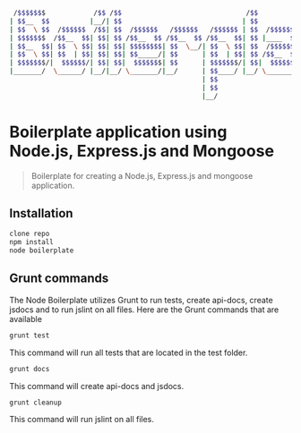 ```bash
 /$$$$$$$            /$$ /$$                               /$$             /$$              
| $$__  $$          |__/| $$                              | $$            | $$              
| $$  \ $$  /$$$$$$  /$$| $$  /$$$$$$   /$$$$$$   /$$$$$$ | $$  /$$$$$$  /$$$$$$    /$$$$$$ 
| $$$$$$$  /$$__  $$| $$| $$ /$$__  $$ /$$__  $$ /$$__  $$| $$ |____  $$|_  $$_/   /$$__  $$
| $$__  $$| $$  \ $$| $$| $$| $$$$$$$$| $$  \__/| $$  \ $$| $$  /$$$$$$$  | $$    | $$$$$$$$
| $$  \ $$| $$  | $$| $$| $$| $$_____/| $$      | $$  | $$| $$ /$$__  $$  | $$ /$$| $$_____/
| $$$$$$$/|  $$$$$$/| $$| $$|  $$$$$$$| $$      | $$$$$$$/| $$|  $$$$$$$  |  $$$$/|  $$$$$$$
|_______/  \______/ |__/|__/ \_______/|__/      | $$____/ |__/ \_______/   \___/   \_______/
                                                | $$                                        
                                                | $$                                        
                                                |__/                                        
```
# Boilerplate application using Node.js, Express.js and Mongoose
>Boilerplate for creating a Node.js, Express.js and mongoose application.

## Installation
```bash
clone repo
npm install
node boilerplate
```

## Grunt commands
The Node Boilerplate utilizes Grunt to run tests, create api-docs, create jsdocs and to run jslint on all files. Here are the Grunt commands that are available

```bash
grunt test
```
This command will run all tests that are located in the test folder.

```bash
grunt docs
```
This command will create api-docs and jsdocs.

```bash
grunt cleanup
```
This command will run jslint on all files.
